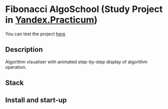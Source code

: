 # Fibonacci AlgoSchool (Study Project in [Yandex.Practicum](https://practicum.yandex.ru/))

You can test the project [here](https://lizonkisel.github.io/algososh/)

## Description

Algorithm visualiser with animated step-by-step display of algorithm operation.

## Stack

## Install and start-up
